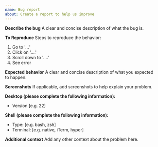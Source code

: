 ```yaml
---
name: Bug report
about: Create a report to help us improve
---
```


**Describe the bug**
A clear and concise description of what the bug is.

**To Reproduce**
Steps to reproduce the behavior:

1. Go to '...'
2. Click on '....'
3. Scroll down to '....'
4. See error

**Expected behavior**
A clear and concise description of what you expected to happen.

**Screenshots**
If applicable, add screenshots to help explain your problem.

**Desktop (please complete the following information):**

- Version [e.g. 22]

**Shell (please complete the following information):**

- Type: [e.g. bash, zsh]
- Terminal: [e.g. native, iTerm, hyper]

**Additional context**
Add any other context about the problem here.
